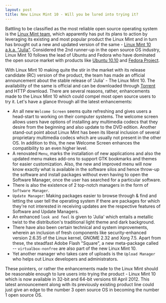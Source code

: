 ```yaml
---
layout: post
title: New Linux Mint 10 - Will you be lured into trying it?
---
```


Battling to be classified as the most reliable open source operating system is the <a href="http://www.linuxmint.com/about.php">Linux Mint team</a>, which apparently has put its plans to action by leveraging its existing and most popular product the Linux Mint and in turn has brought out a new and updated version of the same - <a href="http://www.linuxmint.com/rel_julia_whatsnew.php">Linux Mint 10 a.k.a. "Julia"</a>. Considered the 2nd runner-up in the open source OS industry, Linux Mint 10 follows the lead of Ubuntu and Fedora who have dominated the open source market with products like <a href="http://www.ubuntu.com/testing/maverick/beta">Ubuntu 10.10</a> and <a href="http://fedoraproject.org/">Fedora Project</a>.

With Linux Mint 10 making quite the stir in the market with its release candidate (RC) version of the product, the team has made an official announcement about the stable release of 'Julia' - The Linux Mint 10. The availability of the same is official and can be downloaded through <a href="http://www.torrentreactor.net/torrents/4590137/VirtualBox-LinuxMint-10-i386-Gnome-Release-Candidate-VirtualBoxImages-com">Torrent</a> and HTTP download. There are several reasons, rather, enhancements made to the Linux Mint 10 which could compel most open source users to try it. Let's have a glance through all the latest enhancements:

- An all new `Welcome Screen` seems quite refreshing and gives users a head-start to working on their computer systems. The welcome screen allows users have options of installing any multimedia codecs that they desire from the beginning and also update to the DVD edition. Another stand-out point about Linux Mint has been its liberal inclusion of several proprietary multimedia codecs which are usually not present in the other OS. In addition to this, the new Welcome Screen enhances the compatibility to an even higher level.
- A renovated `Menu`, marks the installation of new applications and also the updated menu makes add-ons to support GTK bookmarks and themes for easier customization. Also, the new and improved menu will now know exactly what is available in the software silos and hence throw-up the software and install packages without even having to open the Software Manager, once the user has searched for a particular software.
- There is also the existence of 2 top-notch managers in the form of `Software Manager`.
- `Update Manager`: Making packages easier to browse through & find and letting the user tell the operating system if there are packages for which they're not interested in receiving updates are the respective features of Software and Update Managers.
- An enhanced `look and feel` is given to 'Julia' which entails a metallic twist to the distribution's traditional light theme and dark background.
- There have also been certain technical and system improvements, wherein an inclusion of fresh components like security-enhanced version 2.6.35 of the Linux kernel, GNOME 2.32 and Xorg 7.5. Apart from these, the steadfast Adobe Flash "Square", a new meta-package called -- `virtualbox-nonfree` are also part of the new Linux Mint 10.
- Yet another manager who takes care of uploads is the `Upload Manager` who helps out Linux developers and administrators.

These pointers, or rather the enhancements made to the Linux Mint should be reasonable enough to lure users into trying the product - Linux Mint 10 which is now available in 32-bit and 64-bit versions till April 2012. This latest announcement along with its previously existing product line could just give an edge to the number 3 open source OS in becoming the number 1 open source OS. 

